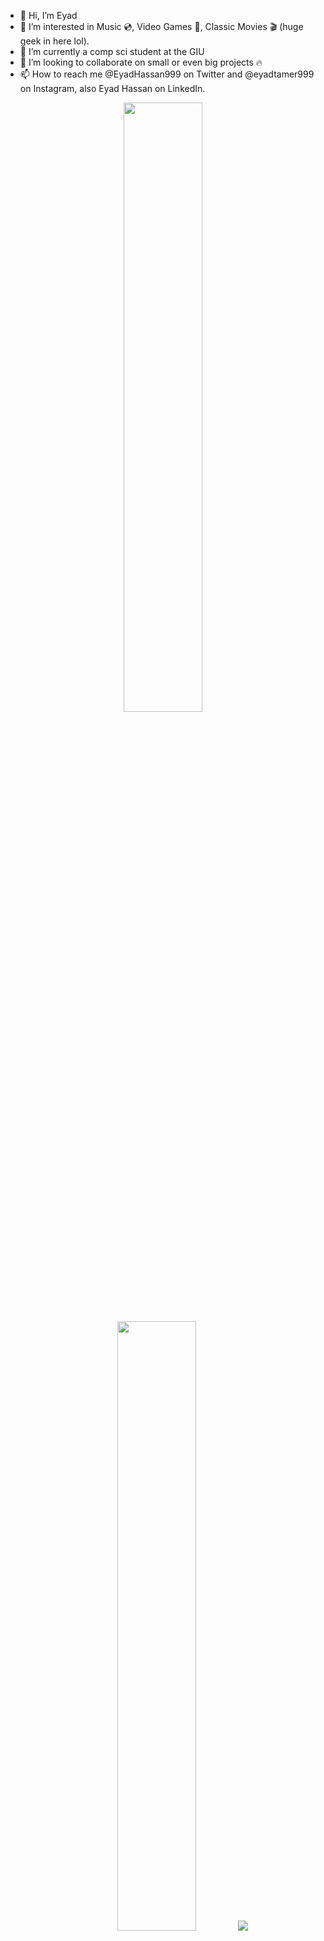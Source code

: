 - 👋 Hi, I’m Eyad
- 👀 I’m interested in Music 💿, Video Games 👾, Classic Movies 🎬 (huge geek in here lol).
- 🌱 I’m currently a comp sci student at the GIU
- 💞️ I’m looking to collaborate on small or even big projects 🔥
- 📫 How to reach me @EyadHassan999 on Twitter and @eyadtamer999 on Instagram, also Eyad Hassan on LinkedIn.
<p align="center">
  
  <img height="50%" width="auto" src ="https://github-readme-stats.vercel.app/api?username=EyadTamer999&show_icons=true&count_private=true&theme=nightowl&hide_border=true&hide=issues,contribs&bg_color=00000000">
  
  <img height="50%" width="auto" src ="[https://github-readme-stats.vercel.app/api/top-langs/?username=EyadTamer999&layout=compact&hide_border=true&theme=nightowl&bg_color=00000000&langs_count=5&]">
  
  <img src ="https://github-readme-streak-stats.herokuapp.com?user=EyadTamer999&theme=nightowl&hide_border=true&background=FFFFFF00">
  <br>
  <br>
</p>

<!-- <p align="center">
  <img align="left" src ="https://github-readme-stats.vercel.app/api/pin/?username=aveek-saha&repo=ytdx">
  <img align="right" src ="https://github-readme-stats.vercel.app/api/pin/?username=aveek-saha&repo=pixel-weather">
</p> -->
<!---
EyadTamer999/EyadTamer999 is a ✨ special ✨ repository because its `README.md` (this file) appears on your GitHub profile.
You can click the Preview link to take a look at your changes.
--->
